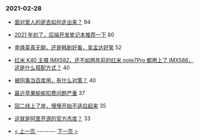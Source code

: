 ### 2021-02-28 
- [面对爱人的逝去如何走出来？](https://www.v2ex.com/t/756925) 94
- [2021 年初了，后端开发笔记本推荐一下](https://www.v2ex.com/t/756823) 80
- [李焕英真无聊，还是韩剧好看，吴孟达好笑](https://www.v2ex.com/t/756816) 52
- [红米 K40 主摄 IMX582，还不如两年前的红米 note7Pro 都用上了 IMX586，这是什么搭配方式？](https://www.v2ex.com/t/756844) 40
- [被同事当百度用，有什么对策？](https://www.v2ex.com/t/756894) 40
- [最近苹果偷偷扣费问题严重](https://www.v2ex.com/t/756860) 37
- [回二线上了岸，慢慢开始不适应起来](https://www.v2ex.com/t/757001) 35
- [这就是阿里开源的官方态度？](https://www.v2ex.com/t/757013) 33 

- [ < 上一页 ](https://github.com/able8/v2ex-hot-record/blob/master/2021-02-27.md) -------- [ 下一页 > ](https://github.com/able8/v2ex-hot-record/blob/master/2021-03-01.md)